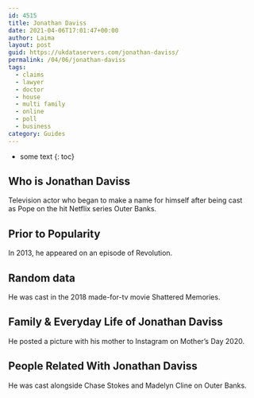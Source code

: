```yaml
---
id: 4515
title: Jonathan Daviss
date: 2021-04-06T17:01:47+00:00
author: Laima
layout: post
guid: https://ukdataservers.com/jonathan-daviss/
permalink: /04/06/jonathan-daviss
tags:
  - claims
  - lawyer
  - doctor
  - house
  - multi family
  - online
  - poll
  - business
category: Guides
---
```


* some text
{: toc}


## Who is Jonathan Daviss
                  
                  
                  
Television actor who began to make a name for himself after being cast as Pope on the hit Netflix series Outer Banks.
                  
              
            
              
            
                
                
                
## Prior to Popularity
                  
                  
                  
In 2013, he appeared on an episode of Revolution.
                  
              
            
              
            
                
                
                
## Random data
                  
                  
                  
He was cast in the 2018 made-for-tv movie Shattered Memories. 
                  
              
            
              
            
                
                
                
## Family & Everyday Life of Jonathan Daviss
                  
                  
                  
He posted a picture with his mother to Instagram on Mother&#8217;s Day 2020. 
                  
              
            
              
            
                
                
                
## People Related With Jonathan Daviss
                  
                  
                  
He was cast alongside Chase Stokes and Madelyn Cline on Outer Banks. 
                  
              
            
              
            
                
              
            
              
              
            
            
              
            
          
          
          
